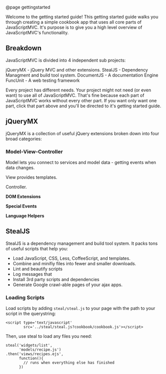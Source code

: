 @page gettingstarted

Welcome to the getting started guide!  This getting started guide walks 
you through creating a simple cookbook app that uses all core parts of 
JavaScriptMVC.  It's purpose is to give you a high level overview of JavaScriptMVC's functionality.

## Breakdown

JavaScriptMVC is divided into 4 independent sub projects:

jQueryMX - jQuery MVC and other extensions.
StealJS - Dependency Managment and build tool system.
DocumentJS - A documentation Engine
FuncUnit - A web testing framework

Every project has different needs.  Your project might not need (or even 
want) to use all of JavaScriptMVC.  That's fine because each part of 
JavaScriptMVC works without every other part. If you want only want one 
part, click that part above and you'll be directed to it's getting 
started guide.

## jQueryMX

jQueryMX is a collection of useful jQuery extensions broken down
into four broad categories:

### Model-View-Controller

Model lets you connect to services and model data - getting events when data changes.

View provides templates.

Controller.

__DOM Extensions__

__Special Events__

__Language Helpers__


## StealJS

StealJS is a dependency management and build tool system.  It packs tons of useful scripts that help you:

  - Load JavaScript, CSS, Less, CoffeeScript, and templates.
  - Combine and minifiy files into fewer and smaller downloads.
  - Lint and beautify scripts
  - Log messages that 
  - Install 3rd party scripts and dependencies
  - Generate Google crawl-able pages of your ajax apps.

### Loading Scripts

Load scripts by 
adding <code>steal/steal.js</code> to your page with the path to your script
in the querystring:

    <script type='text/javascript'
            src='../steal/steal.js?cookbook/cookbook.js'></script>

Then, use steal to load any files you need:

    steal('widgets/list',
          'models/recipe.js')
    .then('views/recipes.ejs', 
          function(){
            // runs when everything else has finished
          })








